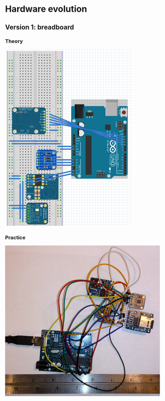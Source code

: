 # Hardware evolution

## Version 1: breadboard

### Theory
![fritzing image of breadboard](imgs/theory.png)

### Practice
![breadboard photograph](imgs/practice.jpg)